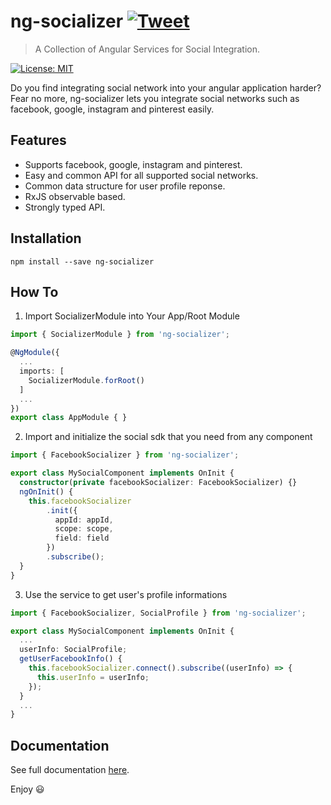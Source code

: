 # ng-socializer [![Tweet](https://img.shields.io/twitter/url/http/shields.io.svg?style=social)](https://twitter.com/intent/tweet?text=A%20Collection%20of%20Angular%20Services%20for%20Social%20Integration&url=https://github.com/sabbirrahman/ng-socializer&via=sabbirrahmanme&hashtags=angular,ng,socializer)
>A Collection of Angular Services for Social Integration.

[![License: MIT](https://img.shields.io/badge/License-MIT-brightgreen.svg)](https://github.com/sabbirrahman/ng-socializer/blob/master/LICENSE)
<!-- [![Build Status](https://travis-ci.org/sabbirrahman/ng-socializer.svg?branch=master)](https://travis-ci.org/sabbirrahman/ng-socializer) -->
<!-- [![NPM version](https://badge.fury.io/js/ng-socializer.svg)](https://www.npmjs.com/package/ng-socializer) -->

Do you find integrating social network into your angular application harder? Fear no more, ng-socializer lets you integrate social networks such as facebook, google, instagram and pinterest easily.

## Features
* Supports facebook, google, instagram and pinterest.
* Easy and common API for all supported social networks.
* Common data structure for user profile reponse.
* RxJS observable based.
* Strongly typed API.

## Installation
`npm install --save ng-socializer`

## How To

1. Import SocializerModule into Your App/Root Module
```typescript
import { SocializerModule } from 'ng-socializer';

@NgModule({
  ...
  imports: [
    SocializerModule.forRoot()
  ]
  ...
})
export class AppModule { }
```

2. Import and initialize the social sdk that you need from any component
```typescript
import { FacebookSocializer } from 'ng-socializer';

export class MySocialComponent implements OnInit {
  constructor(private facebookSocializer: FacebookSocializer) {}
  ngOnInit() {
    this.facebookSocializer
        .init({
          appId: appId,
          scope: scope,
          field: field
        })
        .subscribe();
  }
}
```

3. Use the service to get user's profile informations
```typescript
import { FacebookSocializer, SocialProfile } from 'ng-socializer';

export class MySocialComponent implements OnInit {
  ...
  userInfo: SocialProfile;
  getUserFacebookInfo() {
    this.facebookSocializer.connect().subscribe((userInfo) => {
      this.userInfo = userInfo;
    });
  }
  ...
}
```

## Documentation

See full documentation [here](https://github.com/sabbirrahman/ng-socializer/blob/master/DOCUMENTATION.md).

<!-- ## Development & Contribution

Run `npm run test` to execute the unit tests via [Karma](https://karma-runner.github.io). This will help you to run and debug your code if you wish to contribute to the development of this library.-->

Enjoy 😃 
